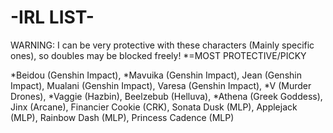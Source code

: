 # -IRL LIST-
WARNING: I can be very protective with these characters (Mainly specific ones), so doubles may be blocked freely! *=MOST PROTECTIVE/PICKY



*Beidou (Genshin Impact), *Mavuika (Genshin Impact), Jean (Genshin Impact), Mualani (Genshin Impact), Varesa (Genshin Impact),  *V (Murder Drones), *Vaggie (Hazbin), Beelzebub (Helluva), *Athena (Greek Goddess), Jinx (Arcane), Financier Cookie (CRK), Sonata Dusk (MLP), Applejack (MLP), Rainbow Dash (MLP), Princess Cadence (MLP)
